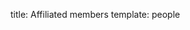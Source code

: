 title: Affiliated members
template: people

<!---

This page is generated automatically. Please do not change the content of this page.

--->
